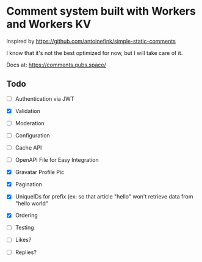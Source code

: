 # Comment system built with Workers and Workers KV

Inspired by https://github.com/antoinefink/simple-static-comments

I know that it's not the best optimized for now, but I will take care of it.

Docs at: https://comments.qubs.space/

## Todo

- [ ] Authentication via JWT
- [x] Validation
- [ ] Moderation
- [ ] Configuration
- [ ] Cache API
- [ ] OpenAPI File for Easy Integration
- [x] Gravatar Profile Pic
- [x] Pagination
- [x] UniqueIDs for prefix (ex: so that article "hello" won't retrieve data from "hello world"
- [x] Ordering
- [ ] Testing
- [ ] Likes?
- [ ] Replies?

